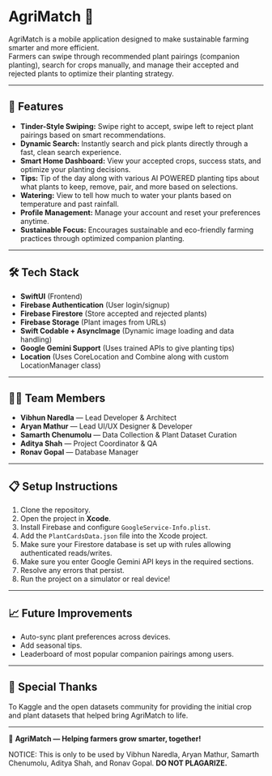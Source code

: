 # AgriMatch 🌱

AgriMatch is a mobile application designed to make sustainable farming smarter and more efficient.  
Farmers can swipe through recommended plant pairings (companion planting), search for crops manually, and manage their accepted and rejected plants to optimize their planting strategy.

---

## 🚀 Features

- **Tinder-Style Swiping:** Swipe right to accept, swipe left to reject plant pairings based on smart recommendations.
- **Dynamic Search:** Instantly search and pick plants directly through a fast, clean search experience.
- **Smart Home Dashboard:** View your accepted crops, success stats, and optimize your planting decisions.
- **Tips:** Tip of the day along with various AI POWERED planting tips about what plants to keep, remove, pair, and more based on selections.
- **Watering:** View to tell how much to water your plants based on temperature and past rainfall.
- **Profile Management:** Manage your account and reset your preferences anytime.
- **Sustainable Focus:** Encourages sustainable and eco-friendly farming practices through optimized companion planting.

---

## 🛠 Tech Stack

- **SwiftUI** (Frontend)
- **Firebase Authentication** (User login/signup)
- **Firebase Firestore** (Store accepted and rejected plants)
- **Firebase Storage** (Plant images from URLs)
- **Swift Codable + AsyncImage** (Dynamic image loading and data handling)
- **Google Gemini Support** (Uses trained APIs to give planting tips)
- **Location** (Uses CoreLocation and Combine along with custom LocationManager class)

---

## 👨‍💻 Team Members

- **Vibhun Naredla** — Lead Developer & Architect
- **Aryan Mathur** — Lead UI/UX Designer & Developer
- **Samarth Chenumolu** — Data Collection & Plant Dataset Curation
- **Aditya Shah** — Project Coordinator & QA
- **Ronav Gopal** — Database Manager

---

## 📋 Setup Instructions

1. Clone the repository.
2. Open the project in **Xcode**.
3. Install Firebase and configure `GoogleService-Info.plist`.
4. Add the `PlantCardsData.json` file into the Xcode project.
5. Make sure your Firestore database is set up with rules allowing authenticated reads/writes.
6. Make sure you enter Google Gemini API keys in the required sections.
7. Resolve any errors that persist.
8. Run the project on a simulator or real device!

---

## 📈 Future Improvements

- Auto-sync plant preferences across devices.
- Add seasonal tips.
- Leaderboard of most popular companion pairings among users.

---

## 🧠 Special Thanks
To Kaggle and the open datasets community for providing the initial crop and plant datasets that helped bring AgriMatch to life.

---

🌾 **AgriMatch — Helping farmers grow smarter, together!**

NOTICE: This is only to be used by Vibhun Naredla, Aryan Mathur, Samarth Chenumolu, Aditya Shah, and Ronav Gopal. **DO NOT PLAGARIZE.**
